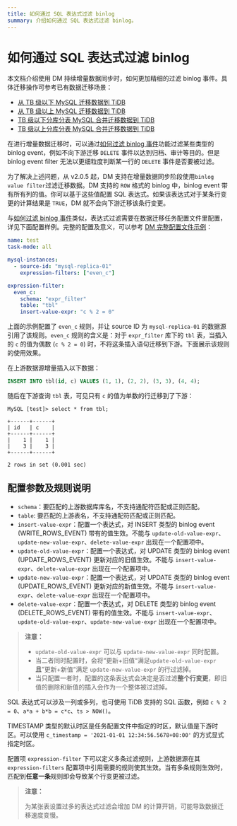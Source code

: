 ```yaml
---
title: 如何通过 SQL 表达式过滤 binlog 
summary: 介绍如何通过 SQL 表达式过滤 binlog。
---
```


# 如何通过 SQL 表达式过滤 binlog

本文档介绍使用 DM 持续增量数据同步时，如何更加精细的过滤 binlog 事件。具体迁移操作可参考已有数据迁移场景：

- [从 TB 级以下 MySQL 迁移数据到 TiDB](/data-migration/migrate-mysql-tidb-less-tb.md)
- [从 TB 级以上 MySQL 迁移数据到 TiDB](/data-migration/migrate-mysql-tidb-above-tb.md)
- [TB 级以下分库分表 MySQL 合并迁移数据到 TiDB](/data-migration/migrate-sharding-mysql-tidb-less-tb.md)
- [TB 级以上分库分表 MySQL 合并迁移数据到 TiDB](/data-migration/migrate-sharding-mysql-tidb-above-tb.md)

在进行增量数据迁移时，可以通过[如何过滤 binlog 事件](/data-migration/migrate-with-binlog-event-filter.md)功能过滤某些类型的 binlog event，例如不向下游迁移 `DELETE` 事件以达到归档、审计等目的。但是 binlog event filter 无法以更细粒度判断某一行的 `DELETE` 事件是否要被过滤。

为了解决上述问题，从 v2.0.5 起，DM 支持在增量数据同步阶段使用`binlog value filter`过滤迁移数据。DM 支持的 `ROW` 格式的 binlog 中，binlog event 带有所有列的值。你可以基于这些值配置 SQL 表达式。如果该表达式对于某条行变更的计算结果是 `TRUE`，DM 就不会向下游迁移该条行变更。

与[如何过滤 binlog 事件](/data-migration/migrate-with-binlog-event-filter.md)类似，表达式过滤需要在数据迁移任务配置文件里配置，详见下面配置样例。完整的配置及意义，可以参考 [DM 完整配置文件示例](https://docs.pingcap.com/zh/tidb-data-migration/stable/task-configuration-file-full#完整配置文件示例)：

```yaml
name: test
task-mode: all

mysql-instances:
  - source-id: "mysql-replica-01"
    expression-filters: ["even_c"]

expression-filter:
  even_c:
    schema: "expr_filter"
    table: "tbl"
    insert-value-expr: "c % 2 = 0"
```

上面的示例配置了 `even_c` 规则，并让 source ID 为 `mysql-replica-01` 的数据源引用了该规则。`even_c` 规则的含义是：对于 `expr_filter` 库下的 `tbl` 表，当插入的 `c` 的值为偶数 (`c % 2 = 0`) 时，不将这条插入语句迁移到下游。下面展示该规则的使用效果。

在上游数据源增量插入以下数据：

```sql
INSERT INTO tbl(id, c) VALUES (1, 1), (2, 2), (3, 3), (4, 4);
```

随后在下游查询 `tbl` 表，可见只有 `c` 的值为单数的行迁移到了下游：

```
MySQL [test]> select * from tbl;

+------+------+
| id   | c    |
+------+------+
|    1 |    1 |
|    3 |    3 |
+------+------+

2 rows in set (0.001 sec)
```

## 配置参数及规则说明

- `schema`：要匹配的上游数据库库名，不支持通配符匹配或正则匹配。
- `table`: 要匹配的上游表名，不支持通配符匹配或正则匹配。
- `insert-value-expr`：配置一个表达式，对 INSERT 类型的 binlog event (WRITE_ROWS_EVENT) 带有的值生效。不能与 `update-old-value-expr`、`update-new-value-expr`、`delete-value-expr` 出现在一个配置项中。
- `update-old-value-expr`：配置一个表达式，对 UPDATE 类型的 binlog event (UPDATE_ROWS_EVENT) 更新对应的旧值生效。不能与 `insert-value-expr`、`delete-value-expr` 出现在一个配置项中。
- `update-new-value-expr`：配置一个表达式，对 UPDATE 类型的 binlog event (UPDATE_ROWS_EVENT) 更新对应的新值生效。不能与 `insert-value-expr`、`delete-value-expr` 出现在一个配置项中。
- `delete-value-expr`：配置一个表达式，对 DELETE 类型的 binlog event (DELETE_ROWS_EVENT) 带有的值生效。不能与 `insert-value-expr`、`update-old-value-expr`、`update-new-value-expr` 出现在一个配置项中。

> **注意：**
>
> - `update-old-value-expr` 可以与 `update-new-value-expr` 同时配置。
> - 当二者同时配置时，会将“更新+旧值“满足`update-old-value-expr` **且**”更新+新值“满足 `update-new-value-expr` 的行过滤掉。
> - 当只配置一者时，配置的这条表达式会决定是否过滤**整个行变更**，即旧值的删除和新值的插入会作为一个整体被过滤掉。

SQL 表达式可以涉及一列或多列，也可使用 TiDB 支持的 SQL 函数，例如 `c % 2 = 0`、`a*a + b*b = c*c`、`ts > NOW()`。

TIMESTAMP 类型的默认时区是任务配置文件中指定的时区，默认值是下游时区。可以使用 `c_timestamp = '2021-01-01 12:34:56.5678+08:00'` 的方式显式指定时区。

配置项 `expression-filter` 下可以定义多条过滤规则，上游数据源在其 `expression-filters` 配置项中引用需要的规则使其生效。当有多条规则生效时，匹配到**任意一条**规则即会导致某个行变更被过滤。

> **注意：**
>
> 为某张表设置过多的表达式过滤会增加 DM 的计算开销，可能导致数据迁移速度变慢。